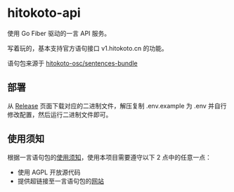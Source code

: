 # hitokoto-api

使用 Go Fiber 驱动的一言 API 服务。

写着玩的，基本支持官方语句接口 v1.hitokoto.cn 的功能。

语句包来源于 [hitokoto-osc/sentences-bundle](https://github.com/hitokoto-osc/sentences-bundle)

## 部署

从 [Release](https://github.com/TheTNB/hitokoto-api/releases) 页面下载对应的二进制文件，解压复制 .env.example 为 .env 并自行修改配置，然后运行二进制文件即可。

## 使用须知

根据一言语句包的[使用须知](https://sentences-bundle.hitokoto.cn)，使用本项目需要遵守以下 2 点中的任意一点：

* 使用 AGPL 开放源代码
* 提供超链接至一言语句包的[网站](https://sentences-bundle.hitokoto.cn)
